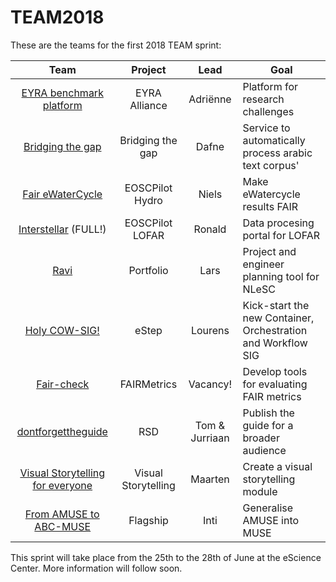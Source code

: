 # TEAM2018

These are the teams for the first 2018 TEAM sprint:

| Team                    | Project             | Lead     | Goal                                                 |
|:-----------------------:|:-------------------:|:--------:|------------------------------------------------------|
| [EYRA benchmark platform](https://github.com/NLeSC/TEAM2018/blob/master/june/EYRA-Benchmark-Platform.md) | EYRA Alliance       | Adriënne | Platform for research challenges                     |  
| [Bridging the gap](https://github.com/NLeSC/TEAM2018/blob/master/june/bridging-the-gap.md)      | Bridging the gap    | Dafne    | Service to automatically process arabic text corpus' |
| [Fair eWaterCycle](https://github.com/NLeSC/TEAM2018/blob/master/june/ewatercycle.md)           | EOSCPilot Hydro     | Niels    | Make eWatercycle results FAIR                        |
| [Interstellar](https://github.com/NLeSC/TEAM2018/blob/master/june/interstellar.md) (FULL!)             | EOSCPilot LOFAR     | Ronald   | Data procesing portal for LOFAR                      |
| [Ravi](https://github.com/NLeSC/TEAM2018/blob/master/june/ravi.md)                              | Portfolio           | Lars     | Project and engineer planning tool for NLeSC         |
| [Holy COW-SIG!](https://github.com/NLeSC/TEAM2018/blob/master/june/holy-cow-sig.md)                  | eStep               | Lourens  | Kick-start the new Container, Orchestration and Workflow SIG |
| [Fair-check](https://github.com/NLeSC/TEAM2018/blob/master/june/fair.md)                        | FAIRMetrics         | Vacancy!   | Develop tools for evaluating FAIR metrics            | 
| [dontforgettheguide](https://github.com/NLeSC/TEAM2018/blob/master/june/landing-page-for-the-guide.md)  | RSD           | Tom & Jurriaan | Publish the guide for a broader audience       |
| [Visual Storytelling for everyone](https://github.com/NLeSC/TEAM2018/blob/master/june/Visual_Storytelling_for_everyone.md) | Visual Storytelling | Maarten  | Create a visual storytelling module                  |
| [From AMUSE to ABC-MUSE](https://github.com/NLeSC/TEAM2018/blob/master/june/abcmuse.md)              | Flagship            | Inti     | Generalise AMUSE into MUSE                           |

 This sprint will take place from the 25th to the 28th of June at the eScience Center. More information will follow soon. 

